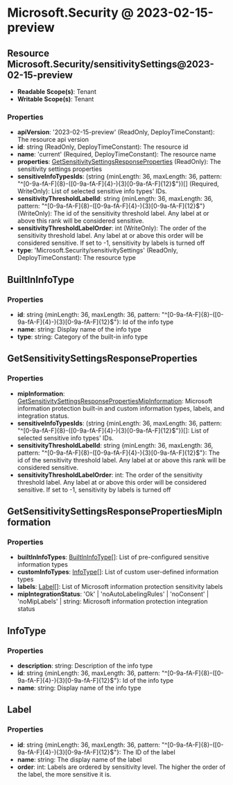 # Microsoft.Security @ 2023-02-15-preview

## Resource Microsoft.Security/sensitivitySettings@2023-02-15-preview
* **Readable Scope(s)**: Tenant
* **Writable Scope(s)**: Tenant
### Properties
* **apiVersion**: '2023-02-15-preview' (ReadOnly, DeployTimeConstant): The resource api version
* **id**: string (ReadOnly, DeployTimeConstant): The resource id
* **name**: 'current' (Required, DeployTimeConstant): The resource name
* **properties**: [GetSensitivitySettingsResponseProperties](#getsensitivitysettingsresponseproperties) (ReadOnly): The sensitivity settings properties
* **sensitiveInfoTypesIds**: (string {minLength: 36, maxLength: 36, pattern: "^[0-9a-fA-F]{8}-([0-9a-fA-F]{4}-){3}[0-9a-fA-F]{12}$"})[] (Required, WriteOnly): List of selected sensitive info types' IDs.
* **sensitivityThresholdLabelId**: string {minLength: 36, maxLength: 36, pattern: "^[0-9a-fA-F]{8}-([0-9a-fA-F]{4}-){3}[0-9a-fA-F]{12}$"} (WriteOnly): The id of the sensitivity threshold label. Any label at or above this rank will be considered sensitive.
* **sensitivityThresholdLabelOrder**: int (WriteOnly): The order of the sensitivity threshold label. Any label at or above this order will be considered sensitive. If set to -1, sensitivity by labels is turned off
* **type**: 'Microsoft.Security/sensitivitySettings' (ReadOnly, DeployTimeConstant): The resource type

## BuiltInInfoType
### Properties
* **id**: string {minLength: 36, maxLength: 36, pattern: "^[0-9a-fA-F]{8}-([0-9a-fA-F]{4}-){3}[0-9a-fA-F]{12}$"}: Id of the info type
* **name**: string: Display name of the info type
* **type**: string: Category of the built-in info type

## GetSensitivitySettingsResponseProperties
### Properties
* **mipInformation**: [GetSensitivitySettingsResponsePropertiesMipInformation](#getsensitivitysettingsresponsepropertiesmipinformation): Microsoft information protection built-in and custom information types, labels, and integration status.
* **sensitiveInfoTypesIds**: (string {minLength: 36, maxLength: 36, pattern: "^[0-9a-fA-F]{8}-([0-9a-fA-F]{4}-){3}[0-9a-fA-F]{12}$"})[]: List of selected sensitive info types' IDs.
* **sensitivityThresholdLabelId**: string {minLength: 36, maxLength: 36, pattern: "^[0-9a-fA-F]{8}-([0-9a-fA-F]{4}-){3}[0-9a-fA-F]{12}$"}: The id of the sensitivity threshold label. Any label at or above this rank will be considered sensitive.
* **sensitivityThresholdLabelOrder**: int: The order of the sensitivity threshold label. Any label at or above this order will be considered sensitive. If set to -1, sensitivity by labels is turned off

## GetSensitivitySettingsResponsePropertiesMipInformation
### Properties
* **builtInInfoTypes**: [BuiltInInfoType](#builtininfotype)[]: List of pre-configured sensitive information types
* **customInfoTypes**: [InfoType](#infotype)[]: List of custom user-defined information types
* **labels**: [Label](#label)[]: List of Microsoft information protection sensitivity labels
* **mipIntegrationStatus**: 'Ok' | 'noAutoLabelingRules' | 'noConsent' | 'noMipLabels' | string: Microsoft information protection integration status

## InfoType
### Properties
* **description**: string: Description of the info type
* **id**: string {minLength: 36, maxLength: 36, pattern: "^[0-9a-fA-F]{8}-([0-9a-fA-F]{4}-){3}[0-9a-fA-F]{12}$"}: Id of the info type
* **name**: string: Display name of the info type

## Label
### Properties
* **id**: string {minLength: 36, maxLength: 36, pattern: "^[0-9a-fA-F]{8}-([0-9a-fA-F]{4}-){3}[0-9a-fA-F]{12}$"}: The ID of the label
* **name**: string: The display name of the label
* **order**: int: Labels are ordered by sensitivity level. The higher the order of the label, the more sensitive it is.

